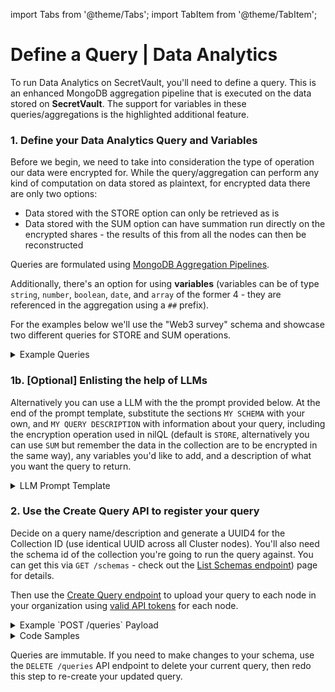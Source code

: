 import Tabs from '@theme/Tabs';
import TabItem from '@theme/TabItem';

# Define a Query | Data Analytics

To run Data Analytics on SecretVault, you'll need to define a query. This is an enhanced MongoDB aggregation pipeline that is executed on the data stored on **SecretVault**. The support for variables in these queries/aggregations is the highlighted additional feature.


### 1. Define your Data Analytics Query and Variables

Before we begin, we need to take into consideration the type of operation our data were encrypted for. While the query/aggregation can perform any kind of computation
on data stored as plaintext, for encrypted data there are only two options:
- Data stored with the STORE option can only be retrieved as is
- Data stored with the SUM option can have summation run directly on the encrypted shares - the results of this from all the nodes can then be reconstructed

Queries are formulated using [MongoDB Aggregation Pipelines](https://www.mongodb.com/docs/manual/core/aggregation-pipeline/).

Additionally, there's an option for using **variables** (variables can be of type `string`, `number`, `boolean`, `date`, and `array` of the former 4 - they are referenced in the aggregation using a `##` prefix).

For the examples below we'll use the "Web3 survey" schema and showcase two different queries for STORE and SUM operations.

<details>
<summary>Example Queries</summary>

<Tabs>
<TabItem value="store schema" label="Store Schema">

```python reference showGithubLink
https://github.com/NillionNetwork/secretvaults-py/blob/main/examples/store_encryption/schema_store.json
```

</TabItem> 
<TabItem value="store query" label="Store Query">
This query returns the years in web3 of the users that gave the top 3 ratings.
```python reference showGithubLink
https://github.com/NillionNetwork/secretvaults-py/blob/main/examples/store_encryption/query_store_no_vars.json
```

</TabItem>
<TabItem value="sum schema" label="Sum Schema">

```python reference showGithubLink
https://github.com/NillionNetwork/secretvaults-py/blob/main/examples/sum_encryption/schema_sum.json
```

</TabItem> 
<TabItem value="sum query" label="Sum Query w/ variables">
THis query returns sum of years in web3 and count of users that have answered question x (a variable)
```python reference showGithubLink
https://github.com/NillionNetwork/secretvaults-py/blob/main/examples/sum_encryption/query_sum_with_vars.json
```

</TabItem>
</Tabs>
</details>





### 1b. [Optional] Enlisting the help of LLMs

Alternatively you can use a LLM with the the prompt provided below. At the end of the prompt template, substitute the sections `MY SCHEMA` with your own, and `MY QUERY DESCRIPTION` with information about your query, including the encryption operation used in nilQL (default is `STORE`, alternatively you can use `SUM` but remember the data in the collection are to be encrypted in the same way), any variables you'd like to add, and a description of what you want the query to return.

<details>
<summary>LLM Prompt Template</summary>

```
TASK:
- For the data described by the json schema found below (MY SCHEMA), build a Mongo Aggregation pipeline using as example
the query examples provided (EXAMPLE QUERIES that are setup against EXAMPLE SCHEMA - adjust for MY SCHEMA), the QUERY
SETUP HINTS/GUIDE and MY QUERY DESCRIPTION

EXAMPLE SCHEMA FOR THE EXAMPLE QUERIES:
{
  "$schema": "http://json-schema.org/draft-07/schema#",
  "title": "Web3 Experience Survey",
  "type": "array",
  "items": {
    "type": "object",
    "properties": {
      "_id": {
        "type": "string",
        "format": "uuid",
        "coerce": true
      },
      "years_in_web3": {
        "type": "object",
        "properties": {
          "%share": {
            "type": "string"
          }
        },
        "required": ["%share"]
      },
      "responses": {
        "type": "array",
        "items": {
          "type": "object",
          "properties": {
            "rating": {
              "type": "integer",
              "minimum": 1,
              "maximum": 5
            },
            "question_number": {
              "type": "integer",
              "minimum": 1
            }
          },
          "required": ["rating", "question_number"]
        },
        "minItems": 1
      }
    },
    "required": ["_id", "years_in_web3", "responses"]
  }
}

EXAMPLE QUERIES:
> Example for store encryption and no variables
{
    "variables": {},
    "pipeline":
        [
          {
            "$unwind": "$responses"
          },
          {
            "$group": {
              "_id": "$_id",
              "avg_rating": { "$avg": "$responses.rating" },
              "years_in_web3": { "$first": "$years_in_web3" }
            }
          },
          {
            "$sort": { "avg_rating": -1 }
          },
          {
            "$limit": 3
          },
          {
            "$project": {
              "_id": 1,
              "years_in_web3": {
                "%share": "$years_in_web3.%share"
              },
              "avg_rating": 1
            }
          }
        ]
    }

> Example with sum encryption and variables
{
    "variables": {
        "question_number": {
            "type": "number",
            "description": "The target question"
        }
    },
    "pipeline":
        [
          {
            "$match": {
              "responses.question_number": "##question_number"
            }
          },
          {
            "$group": {
              "_id": null,
              "total_years": { "$sum": "$years_in_web3.%share" },
              "count": { "$sum": 1 }
            }
          },
          {
            "$project": {
              "_id": 0,
              "sum_years_in_web3": {
                "%share": {
                  "$mod": [
                    "$total_years",
                    { "$add": [{ "$pow": [2, 32] }, 15] }
                  ]
                }
              },
              "user_count": "$count"
            }
          }
        ]
    }

QUERY SETUP HINTS/GUIDE:
- consider these working example
- any field in the schema that has %share under it, is encrypted and should be handled as in the examples depending if
we're using store encryption or sum encryption (note the mod operation in the sum example, it has to be exactly that
for sum encryption)
- consider the format of the output regarding fields with %share, it should be nested like in the examples
- if variables are mentioned, populate the variables field in the query like in the example with variables, and use the
variable fields inside the pipeline prefixed with ## like in the example with variables

=======================================================================================================================

MY QUERY DESCRIPTION:
- Encryption type: Store
- Variables: None
- Desired outcome: For each user, get the number of responses they gave, and return the count of responses and years
they spent in web3. Get the top 5 by number of responses.

MY SCHEMA:
{
  "$schema": "http://json-schema.org/draft-07/schema#",
  "title": "Web3 Experience Survey",
  "type": "array",
  "items": {
    "type": "object",
    "properties": {
      "_id": {
        "type": "string",
        "format": "uuid",
        "coerce": true
      },
      "years_in_web3": {
        "type": "object",
        "properties": {
          "%share": {
            "type": "string"
          }
        },
        "required": ["%share"]
      },
      "responses": {
        "type": "array",
        "items": {
          "type": "object",
          "properties": {
            "rating": {
              "type": "integer",
              "minimum": 1,
              "maximum": 5
            },
            "question_number": {
              "type": "integer",
              "minimum": 1
            }
          },
          "required": ["rating", "question_number"]
        },
        "minItems": 1
      }
    },
    "required": ["_id", "years_in_web3", "responses"]
  }
}

```

</details>



### 2. Use the Create Query API to register your query

Decide on a query name/description and generate a UUID4 for the Collection ID (use identical UUID across all Cluster nodes). You'll also need the schema id of the collection you're going to run the query against. You can get this via `GET /schemas` - check out the [List Schemas endpoint](../../api/nildb/get-schemas.api.mdx)) page for details.

Then use the [Create Query endpoint](../../api/nildb/add-query.api.mdx) to upload your query to each node in your organization using [valid API tokens](/build/secretVault-secretDataAnalytics/generate-tokens) for each node.

<details>
<summary>Example `POST /queries` Payload</summary>

```json
{
   "_id": "21b9911a-37c1-4626-8863-e465eXXXXXXX",
   "name": "Returns usernames for a given service by order of creation",
   "schema": "9b22147f-d6d5-40f1-927d-96c08XXXXXXXX",
   "variables": {
   "question_number": {
      "type": "number",
      "description": "The target question"
    }
  },
  "pipeline":
      [
        {
          "$match": {
            "responses.question_number": "##question_number"
          }
        },
        {
          "$group": {
            "_id": null,
            "total_years": { "$sum": "$years_in_web3.%share" },
            "count": { "$sum": 1 }
          }
        },
        {
          "$project": {
            "_id": 0,
            "sum_years_in_web3": {
              "%share": {
                "$mod": [
                  "$total_years",
                  { "$add": [{ "$pow": [2, 32] }, 15] }
                ]
              }
            },
            "user_count": "$count"
          }
        }
      ]
}
```

</details>

<details>
<summary>Code Samples</summary>

<Tabs>
<TabItem value="python" label="Python">

```python reference showGithubLink
https://github.com/NillionNetwork/blind-module-examples/blob/main/nildb/secretvault_python/nildb_api.py#L113-L136
```

</TabItem> 
<TabItem value="wrapper-py" label="Python (with wrapper)">

### Install secretvaults

```bash
pip install secretvaults
```

### Run the query_create script

```bash
python3 query_create.py
```

<Tabs>
  <TabItem value="createQuery" label="query_create.py">
```python reference showGithubLink
https://github.com/NillionNetwork/secretvaults-py/blob/main/examples/store_encryption/query_create.py
```
</TabItem>
  <TabItem value="orgConfig" label="org_config.py">
```python reference showGithubLink
https://github.com/NillionNetwork/secretvaults-py/blob/main/examples/org_config.py
```
</TabItem>
</Tabs>

</TabItem>

</Tabs>
</details>

Queries are immutable. If you need to make changes to your schema, use the `DELETE /queries` API endpoint to delete your current query, then redo this step to re-create your updated query.
